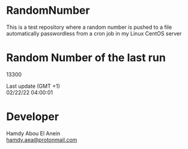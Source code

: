 # RandomNumber    
This is a test repository where a random number is pushed to a file automatically passwordless from a cron job in my Linux CentOS server    
# Random Number of the last run   
13300
      
Last update (GMT +1)    
02/22/22 04:00:01
# Developer    
Hamdy Abou El Anein   
hamdy.aea@protonmail.com
